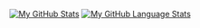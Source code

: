 [![My GitHub Stats](https://private-github-readme-stats-ebon.vercel.app/api/?username=gaubiago&count_private=true&theme=transparent&include_all_commits=true&show_icons=true&hide_border=true&custom_title=My%20%GitHub%20%Stats)]()
[![My GitHub Language Stats](https://private-github-readme-stats-ebon.vercel.app/api/top-langs/?username=gaubiago&count_private=true&layout=compact&theme=transparent&langs_count=10&include_all_commits=true&card_width=350px&hide_border=true&custom_title=Top&nbsp;10&nbsp;Languages%20%I've%20%Used)]()

<!--

### Hi there 👋

**gaubiago/gaubiago** is a ✨ _special_ ✨ repository because its `README.md` (this file) appears on your GitHub profile.

Here are some ideas to get you started:

- 🔭 I’m currently working on ...
- 🌱 I’m currently learning ...
- 👯 I’m looking to collaborate on ...
- 🤔 I’m looking for help with ...
- 💬 Ask me about ...
- 📫 How to reach me: ...
- 😄 Pronouns: ...
- ⚡ Fun fact: ...

-->
